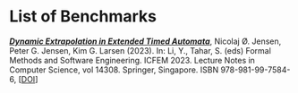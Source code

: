 # List of Benchmarks

_**[Dynamic Extrapolation in Extended Timed Automata](DynamicExtrapolation)**_,
Nicolaj Ø. Jensen, Peter G. Jensen, Kim G. Larsen (2023).  In: Li, Y., Tahar, S. (eds) Formal Methods and Software Engineering. ICFEM 2023. Lecture Notes in Computer Science, vol 14308. Springer, Singapore. ISBN 978-981-99-7584-6, [[DOI](https://doi.org/10.1007/978-981-99-7584-6_6)]